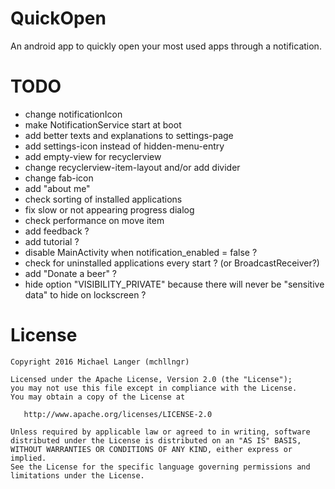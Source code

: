 # QuickOpen
An android app to quickly open your most used apps through a notification.

# TODO
- change notificationIcon
- make NotificationService start at boot
- add better texts and explanations to settings-page
- add settings-icon instead of hidden-menu-entry
- add empty-view for recyclerview
- change recyclerview-item-layout and/or add divider
- change fab-icon
- add "about me"
- check sorting of installed applications
- fix slow or not appearing progress dialog 
- check performance on move item
- add feedback ?
- add tutorial ?
- disable MainActivity when notification_enabled = false ?
- check for uninstalled applications every start ? (or BroadcastReceiver?)
- add "Donate a beer" ?
- hide option "VISIBILITY_PRIVATE" because there will never be "sensitive data" to hide on lockscreen ?

# License

```
Copyright 2016 Michael Langer (mchllngr)

Licensed under the Apache License, Version 2.0 (the "License");
you may not use this file except in compliance with the License.
You may obtain a copy of the License at

   http://www.apache.org/licenses/LICENSE-2.0

Unless required by applicable law or agreed to in writing, software
distributed under the License is distributed on an "AS IS" BASIS,
WITHOUT WARRANTIES OR CONDITIONS OF ANY KIND, either express or implied.
See the License for the specific language governing permissions and
limitations under the License.
```
